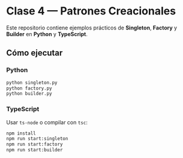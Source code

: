 # Clase 4 — Patrones Creacionales

Este repositorio contiene ejemplos prácticos de **Singleton**, **Factory** y **Builder** en **Python** y **TypeScript**.

## Cómo ejecutar

### Python

```bash
python singleton.py
python factory.py
python builder.py
```

### TypeScript

Usar `ts-node` o compilar con `tsc`:

```bash
npm install
npm run start:singleton
npm run start:factory
npm run start:builder
```
